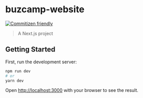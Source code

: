 # buzcamp-website

[![Commitizen friendly](https://img.shields.io/badge/commitizen-friendly-brightgreen.svg)](http://commitizen.github.io/cz-cli/)

> A Next.js project

## Getting Started

First, run the development server:

```bash
npm run dev
# or
yarn dev
```

Open [http://localhost:3000](http://localhost:3000) with your browser to see the result.
